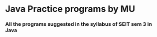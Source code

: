 # Java Practice programs by MU

### All the programs suggested in the syllabus of SEIT sem 3 in Java
